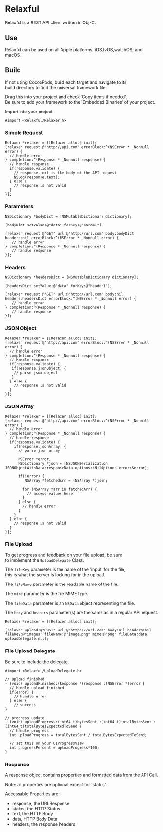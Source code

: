 # Relaxful

Relaxful is a REST API client written in Obj-C.

## Use

Relaxful can be used on all Apple platforms, iOS,tvOS,watchOS, and macOS.  

## Build

If not using CocoaPods, build each target and navigate to its  
build directory to find the universal framework file.

Drag this into your project and check 'Copy items if needed'.  
Be sure to add your framework to the 'Embedded Binaries' of your project.  

Import into your project

```#import <Relaxful/Relaxer.h>```

### Simple Request

```obj-c
Relaxer *relaxer = [[Relaxer alloc] init];
[relaxer request:@"http://api.com" errorBlock:^(NSError * _Nonnull error) {
  // handle error
} completion:^(Response * _Nonnull response) {
  // handle response
  if(response.validate) {
    // response.text is the body of the API request
    NSLog(response.text);
  } else {
    // response is not valid
  }
}];
```

### Parameters

```obj-c
NSDictionary *bodyDict = [NSMutableDictionary dictionary];

[bodyDict setValue:@"data" forKey:@"param1"];

[relaxer request:@"GET" url:@"http://url.com" body:bodyDict headers:nil errorBlock:^(NSError * _Nonnull error) {
   // handle error     
} completion:^(Response * _Nonnull response) {
   // handle response
}];
```

### Headers

```obj-c
NSDictionary *headersDict = [NSMutableDictionary dictionary];

[headersDict setValue:@"data" forKey:@"header1"];

[relaxer request:@"GET" url:@"http://url.com" body:nil headers:headersDict errorBlock:^(NSError * _Nonnull error) {
   // handle error     
} completion:^(Response * _Nonnull response) {
   // handle response
}];
```

### JSON Object

```obj-c
Relaxer *relaxer = [[Relaxer alloc] init];
[relaxer request:@"http://api.com" errorBlock:^(NSError * _Nonnull error) {
  // handle error
} completion:^(Response * _Nonnull response) {
  // handle response
  if(response.validate) {
   if(response.jsonObject) {
    // parse json object
   }
  } else {
    // response is not valid
  }
}];
```

### JSON Array

```obj-c
Relaxer *relaxer = [[Relaxer alloc] init];
[relaxer request:@"http://api.com" errorBlock:^(NSError * _Nonnull error) {
  // handle error
} completion:^(Response * _Nonnull response) {
  // handle response
  if(response.validate) {
    if(response.jsonArray) {
      // parse json array
      
      NSError *error;
      NSDictionary *json = [NSJSONSerialization JSONObjectWithData:responseData options:kNilOptions error:&error];

      if(!error) {
         NSArray *fetchedArr = (NSArray *)json;

        for (NSArray *arr in fetchedArr) {
          // access values here
        }
      } else {
        // handle error
      }
    }
  } else {
    // response is not valid
  }
}];
```

### File Upload

To get progress and feedback on your file upload, be sure  
to implement the ```UploadDelegate``` Class.

The ```fileKey``` parameter is the name of the 'input' for the file,  
this is what the server is looking for in the upload.  

The ```fileName``` parameter is the readable name of the file.

The ```mime``` parameter is the file MIME type.

The ```fileData``` parameter is an ```NSData``` object representing the file.  

The ```body``` and ```headers``` parameter(s) are the same as in a regular API request. 

```obj-c
Relaxer *relaxer = [[Relaxer alloc] init];
 
[relaxer upload:@"POST" url:@"https://url.com" body:nil headers:nil fileKey:@"images" fileName:@"image.png" mime:@"png" fileData:data uploadDelegate:nil];
```

### File Upload Delegate

Be sure to include the delegate.  

```#import <Relaxful/UploadDelegate.h>```

```obj-c
// upload finished
- (void) uploadFinished:(Response *)response :(NSError *)error {
  // handle upload finished
  if(error) {
    // handle error
  } else {
    // success
}

// progress update
- (void) uploadProgress:(int64_t)bytesSent :(int64_t)totalBytesSent :(int64_t)totalBytesExpectedToSend {
  // handle progress
  int uploadProgress = totalBytesSent / totalBytesExpectedToSend;
    
  // set this on your UIProgressView
  int progressPercent = uploadProgress*100;
}

```

### Response

A response object contains properties and formatted data from
the API Call.

Note: all properties are optional except for 'status'.

Accessable Properties are:

- response, the URLResponse
- status, the HTTP Status
- text, the HTTP Body
- data, HTTP Body Data
- headers, the response headers
